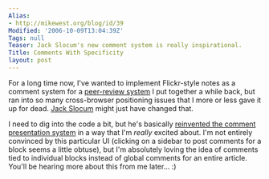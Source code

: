 ```yaml
---
Alias:
- http://mikewest.org/blog/id/39
Modified: '2006-10-09T13:04:39Z'
Tags: null
Teaser: Jack Slocum's new comment system is really inspirational.
Title: Comments With Specificity
layout: post
---
```

For a long time now, I've wanted to implement Flickr-style notes as a comment system for a [peer-review system][case_exchange] I put together a while back, but ran into so many cross-browser positioning issues that I more or less gave it up for dead.  [Jack Slocum][jack] might just have changed that.

I need to dig into the code a bit, but he's basically [reinvented the comment presentation system][reinvention] in a way that I'm _really_ excited about.  I'm not entirely convinced by this particular UI (clicking on a sidebar to post comments for a block seems a little obtuse), but I'm absolutely loving the idea of comments tied to individual blocks instead of global comments for an entire article.  You'll be hearing more about this from me later...  :)

[case_exchange]: http://lddebate.org/exchange/ "LD Debate: Case Exchange"
[jack]: http://www.jackslocum.com/ "Jack Slocum"
[reinvention]: http://www.jackslocum.com/yui/2006/10/09/my-wordpress-comments-system-built-with-yahoo-ui-and-yahooext/ "Jack Slocum: WordPress Comments System built with Yahoo! UI"